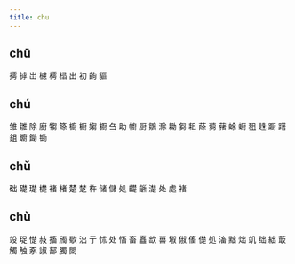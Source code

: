 ```yaml
---
title: chu
---
```


## chū
摴
摢
岀
櫖
樗
榋
出
初
齣
貙
## chú
雏
雛
除
廚
犓
篨
櫥
橱
媰
櫉
刍
助
幮
厨
鶵
滁
耡
芻
耝
蒢
蒭
藸
蜍
蟵
豠
趎
蹰
躇
鉏
躕
鋤
锄
## chǔ
础
礎
璴
檚
禇
楮
楚
椘
杵
储
儲
処
齼
齭
濋
处
處
褚
## chù
竐
珿
憷
敊
搐
斶
歜
泏
亍
怵
处
慉
畜
矗
欪
嘼
埱
俶
傗
儊
処
滀
黜
炪
竌
绌
絀
菆
觸
触
豖
諔
鄐
臅
閦
